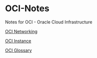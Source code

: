 # OCI-Notes
Notes for OCI - Oracle Cloud Infrastructure

[OCI Networking](https://github.com/jkstill/OCI-Notes/blob/master/Net-Networking.md "OCI Networking")

[OCI Instance](https://github.com/jkstill/OCI-Notes/blob/master/Instance.md "Instance")

[OCI Glossary](https://github.com/jkstill/OCI-Notes/blob/master/OCI-Glossary.md "OCI Glossary")
